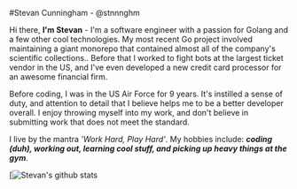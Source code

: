 #Stevan Cunningham - @stnnnghm

Hi there, **I'm Stevan** - I'm a software engineer with a passion for Golang and a few other cool technologies. My most recent Go project involved maintaining a giant monorepo that contained almost all of the company's scientific collections.. Before that I worked to fight bots at the largest ticket vendor in the US, and I've even developed a new credit card processor for an awesome financial firm.

Before coding, I was in the US Air Force for 9 years. It's instilled a sense of duty, and attention to detail that I believe helps me to be a better developer overall. I enjoy throwing myself into my work, and don't believe in submitting work that does not meet the standard.

I live by the mantra *'Work Hard, Play Hard'*. My hobbies include: _**coding (duh), working out, learning cool stuff, and picking up heavy things at the gym**_.

[![Stevan's github stats](https://github-readme-stats.vercel.app/api?username=stnnnghm&show_icons=true&theme=synthwave)

<!--
**stnnnghm/stnnnghm** is a ✨ _special_ ✨ repository because its `README.md` (this file) appears on your GitHub profile.

Here are some ideas to get you started:

- 🔭 I’m currently working on ...
- 🌱 I’m currently learning ...
- 👯 I’m looking to collaborate on ...
- 🤔 I’m looking for help with ...
- 💬 Ask me about ...
- 📫 How to reach me: ...
- 😄 Pronouns: ...
- ⚡ Fun fact: ...
-->
